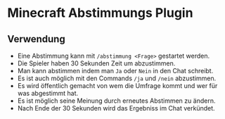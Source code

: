 # Minecraft Abstimmungs Plugin

## Verwendung
- Eine Abstimmung kann mit `/abstimmung <Frage>` gestartet werden.
- Die Spieler haben 30 Sekunden Zeit um abzustimmen.
- Man kann abstimmen indem man `Ja` oder `Nein` in den Chat schreibt.
- Es ist auch möglich mit den Commands `/ja` und `/nein` abzustimmen.
- Es wird öffentlich gemacht von wem die Umfrage kommt und wer für was abgestimmt hat.
- Es ist möglich seine Meinung durch erneutes Abstimmen zu ändern.
- Nach Ende der 30 Sekunden wird das Ergebniss im Chat verkündet.
